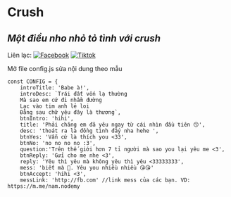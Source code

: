 # Crush
## _Một điều nho nhỏ tỏ tình với crush_

Liên lạc: 
[![Facebook](https://i.imgur.com/GRqy96ts.jpg)](https://www.facebook.com/nam.nodemy)
[![Tiktok](https://i.imgur.com/Nbfl1E7t.jpg)](https://www.tiktok.com/@manindev)

Mở file config.js sửa nội dung theo mẫu
```
const CONFIG = {
    introTitle: 'Babe à!',
    introDesc: `Trái đất vốn lạ thường
    Mà sao em cứ đi nhầm đường
    Lạc vào tim anh lẻ loi
    Đằng sau chữ yêu đây là thương`,
    btnIntro: 'hihi',
    title: 'Phải chăng em đã yêu ngay từ cái nhìn đầu tiên 😙',
    desc: 'thoát ra là đồng tình đấy nha hehe ',
    btnYes: 'Vẫn cứ là thích you <33',
    btnNo: 'no no no no :3',
    question:'Trên thế giới hơn 7 tỉ người mà sao you lại yêu me <3',
    btnReply: 'Gửi cho me nhe <3',
    reply: 'Yêu thì yêu mà không yêu thì yêu <33333333',
    mess: 'biết mà 🥰. Yêu you nhiều nhiều 😘😘'
    btnAccept: 'hihi <3',
    messLink: 'http://fb.com' //link mess của các bạn. VD: https://m.me/nam.nodemy

